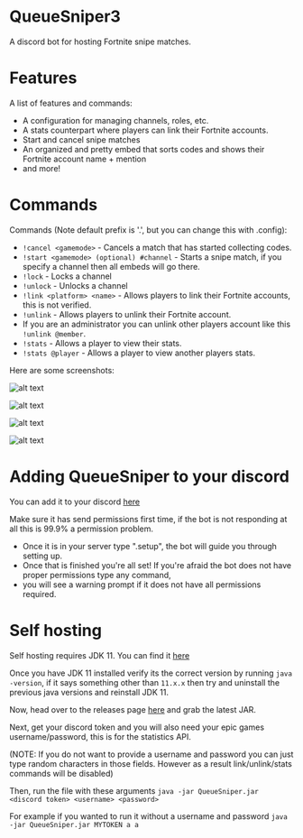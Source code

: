 # QueueSniper3
A discord bot for hosting Fortnite snipe matches.

# Features

A list of features and commands:
  - A configuration for managing channels, roles, etc.
  - A stats counterpart where players can link their Fortnite accounts.
  - Start and cancel snipe matches
  - An organized and pretty embed that sorts codes and shows their Fortnite account name + mention
  - and more!
# Commands

Commands (Note default prefix is '.', but you can change this with .config):
  - ``!cancel <gamemode>`` - Cancels a match that has started collecting codes.
  - ``!start <gamemode> (optional) #channel`` - Starts a snipe match, if you specify a channel then all embeds will go there.
  - ``!lock`` - Locks a channel
  - ``!unlock`` - Unlocks a channel
  - ``!link <platform> <name>`` - Allows players to link their Fortnite accounts, this is not verified.
  - ``!unlink`` - Allows players to unlink their Fortnite account.
  - If you are an administrator you can unlink other players account like this ``!unlink @member``.
  - ``!stats`` - Allows a player to view their stats.
  - ``!stats @player`` - Allows a player to view another players stats.
 
 Here are some screenshots:
 
![alt text](https://i.imgur.com/Xrztynt.png)
 
![alt text](https://i.imgur.com/waHHY1N.png)
 
![alt text](https://i.imgur.com/LN6xKiY.png)
 
![alt text](https://i.imgur.com/aN94sad.png)
 
 # Adding QueueSniper to your discord

You can add it to your discord [here](https://discordapp.com/oauth2/authorize?&client_id=513096941693960223&scope=bot)

Make sure it has send permissions first time, if the bot is not responding at all this is 99.9% a permission problem.

 - Once it is in your server type ".setup", the bot will guide you through setting up.
 - Once that is finished you're all set! If you're afraid the bot does not have proper permissions type any command,
 - you will see a warning prompt if it does not have all permissions required.

# Self hosting

Self hosting requires JDK 11. You can find it [here](https://www.oracle.com/technetwork/java/javase/downloads/jdk11-downloads-5066655.html)

Once you have JDK 11 installed verify its the correct version by running ``java -version``, if it says something other than ``11.x.x`` then try and uninstall the previous java versions and reinstall JDK 11.

Now, head over to the releases page [here](https://github.com/Vrekt/QueueSniper3/releases) and grab the latest JAR.

Next, get your discord token and you will also need your epic games username/password, this is for the statistics API.

(NOTE: If you do not want to provide a username and password you can just type random characters in those fields.
However as a result link/unlink/stats commands will be disabled)


Then, run the file with these arguments ``java -jar QueueSniper.jar <discord token> <username> <password>``

For example if you wanted to run it without a username and password ``java -jar QueueSniper.jar MYTOKEN a a``
